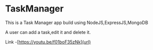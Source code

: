 # TaskManager

This is a Task Manager app build using NodeJS,ExpressJS,MongoDB

A user can add a task,edit it and delete it.

Link -[https://youtu.be/f01boF35zNk](url)
